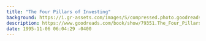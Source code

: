 ```yaml
---
title: "The Four Pillars of Investing"
background: https://i.gr-assets.com/images/S/compressed.photo.goodreads.com/books/1388237858l/79351._SX50_.jpg
description: https://www.goodreads.com/book/show/79351.The_Four_Pillars_of_Investing
date: 1995-11-06 06:04:29 -0400
---
```

